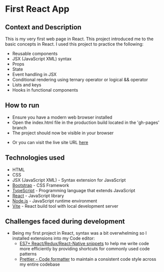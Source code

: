 # First React App
## Context and Description
This is my very first web page in React. This project introduced me to the basic concepts in React. I used this project to practice the following:
* Reusable components
* JSX (JavaScript XML) syntax
* Props
* State
* Event handling in JSX
* Conditional rendering using ternary operator or logical && operator
* Lists and keys
* Hooks in functional components
## How to run
* Ensure you have a modern web browser installed
* Open the index.html file in the production build located in the 'gh-pages' branch
* The project should now be visible in your browser  
- Or you can visit the live site URL [here](https://arinzegit.github.io/First-React-App/)
## Technologies used
* HTML
* CSS
* JSX (JavaScript XML) - Syntax extension for JavaScript
* [Bootstrap](https://getbootstrap.com/) - CSS Framework
* [TypeScript](https://www.typescriptlang.org/) - Programming language that extends JavaScript
* [React](https://react.dev/) - JavaScript library
* [Node.js](https://nodejs.org/) - JavaScript runtime environment
* [Vite](https://vitejs.dev/) - React build tool with local development server
## Challenges faced during development
* Being my first project in React, syntax was a bit overwhelming so I installed extensions into my Code editor:
  * [ES7+ React/Redux/React-Native snippets](https://marketplace.visualstudio.com/items?itemName=dsznajder.es7-react-js-snippets) to help me write code more efficiently by providing shortcuts for commonly used code patterns
  * [Prettier - Code formatter](https://prettier.io/) to maintain a consistent code style across my entire codebase 
